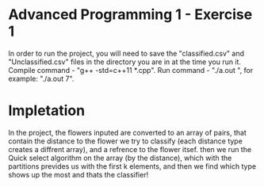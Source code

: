 # Advanced Programming 1 - Exercise 1
In order to run the project, you will need to save the "classified.csv" and "Unclassified.csv" files in the directory you are in at the time you run it.
Compile command - "g++ -std=c++11 *.cpp".
Run command - "./a.out ", for example: "./a.out 7".

# Impletation 
In the project, the flowers inputed are converted to an array of pairs, that contain the distance
to the flower we try to classify (each distance type creates a diffrent array), and a refrence to the flower itsef.
then we run the Quick select algorithm on the array (by the distance), which with the partitions prevides us with the first k elements, and then we find which type shows up the most and thats the classifier!
